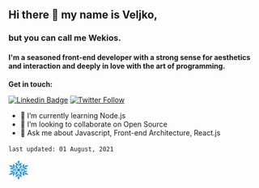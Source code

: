 ## Hi there 👋  my name is Veljko,
### but you can call me Wekios.
#### I'm a seasoned front-end developer with a strong sense for aesthetics and interaction and deeply in love with the art of programming.

**Get in touch:**

[![Linkedin Badge](https://img.shields.io/badge/-wekios-0072b1?style=flat&logo=Linkedin&logoColor=white&link=https://www.linkedin.com/in/veljkoblagojevic/)](https://www.linkedin.com/in/veljkoblagojevic/)
[![Twitter Follow](https://img.shields.io/twitter/follow/wekios?label=follow&style=social)](https://twitter.com/wekios)

- 🌱 I’m currently learning Node.js
- 👯 I’m looking to collaborate on Open Source 
- 💬 Ask me about Javascript, Front-end Architecture, React.js

`last updated: 01 August, 2021` 

<a href='https://archiveprogram.github.com/'><img src='https://raw.githubusercontent.com/acervenky/animated-github-badges/master/assets/acbadge.gif' width='40' height='40'></a>
